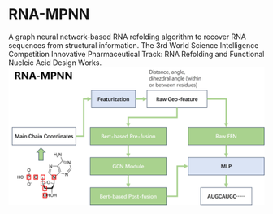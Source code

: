 # RNA-MPNN
A graph neural network-based RNA refolding algorithm to recover RNA sequences from structural information. The 3rd World Science Intelligence Competition Innovative Pharmaceutical Track: RNA Refolding and Functional Nucleic Acid Design Works.
![RNA-MPNN](.\images\structure.jpg)